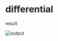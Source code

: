 # differential
result

![output](https://user-images.githubusercontent.com/81374952/140319174-4273b76c-f283-44e7-af91-3bf8e600ad9c.png)
